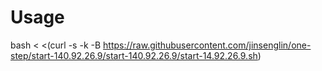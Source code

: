 # Usage
bash < <(curl -s -k -B https://raw.githubusercontent.com/jinsenglin/one-step/start-140.92.26.9/start-140.92.26.9/start-14.92.26.9.sh)
